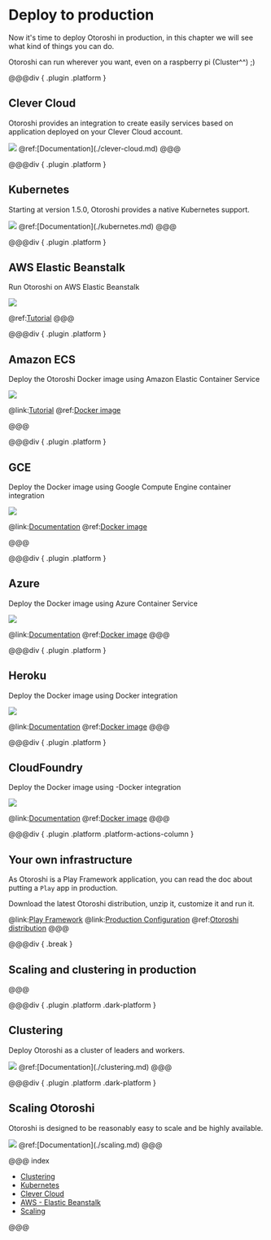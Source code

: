 # Deploy to production

Now it's time to deploy Otoroshi in production, in this chapter we will see what kind of things you can do.

Otoroshi can run wherever you want, even on a raspberry pi (Cluster^^) ;)

@@@div { .plugin .platform }
## Clever Cloud

Otoroshi provides an integration to create easily services based on application deployed on your Clever Cloud account.

<img src="../imgs/clever-cloud.png" />
@ref:[Documentation](./clever-cloud.md)
@@@

@@@div { .plugin .platform } 
## Kubernetes
Starting at version 1.5.0, Otoroshi provides a native Kubernetes support.

<img src="../imgs/kubernetes.png" />
@ref:[Documentation](./kubernetes.md)
@@@

@@@div { .plugin .platform } 
## AWS Elastic Beanstalk

Run Otoroshi on AWS Elastic Beanstalk

<img src="../imgs/elastic-beanstalk.png" />

@ref:[Tutorial](./aws.md)
@@@

@@@div { .plugin .platform } 
## Amazon ECS

Deploy the Otoroshi Docker image using Amazon Elastic Container Service

<img src="../imgs/amazon-ecs.png" />

@link:[Tutorial](https://docs.aws.amazon.com/AmazonECS/latest/developerguide/docker-basics.html)
@ref:[Docker image](../install/get-otoroshi.md#from-docker)

@@@

@@@div { .plugin .platform }
## GCE

Deploy the Docker image using Google Compute Engine container integration

<img src="../imgs/google.jpeg" />

@link:[Documentation](https://cloud.google.com/compute/docs/containers/deploying-containers)
@ref:[Docker image](../install/get-otoroshi.md#from-docker)

@@@

@@@div { .plugin .platform } 
## Azure

Deploy the Docker image using Azure Container Service

<img src="../imgs/azure-container-service.png" />

@link:[Documentation](https://azure.microsoft.com/en-us/services/container-service/)
@ref:[Docker image](../install/get-otoroshi.md#from-docker) 
@@@

@@@div { .plugin .platform } 
## Heroku

Deploy the Docker image using Docker integration

<img src="../imgs/heroku.png" />

@link:[Documentation](https://devcenter.heroku.com/articles/container-registry-and-runtime)
@ref:[Docker image](../install/get-otoroshi.md#from-docker)
@@@

@@@div { .plugin .platform } 
## CloudFoundry

Deploy the Docker image using -Docker integration

<img src="../imgs/cloudfoundry.png" />

@link:[Documentation](https://docs.cloudfoundry.org/adminguide/docker.html)
@ref:[Docker image](../install/get-otoroshi.md#from-docker)
@@@

@@@div { .plugin .platform .platform-actions-column } 
## Your own infrastructure

As Otoroshi is a Play Framework application, you can read the doc about putting a `Play` app in production.

Download the latest Otoroshi distribution, unzip it, customize it and run it.

@link:[Play Framework](https://www.playframework.com)
@link:[Production Configuration](https://www.playframework.com/documentation/2.6.x/ProductionConfiguration)
@ref:[Otoroshi distribution](../install/get-otoroshi.md#from-zip)
@@@

@@@div { .break }
## Scaling and clustering in production
@@@


@@@div { .plugin .platform .dark-platform } 
## Clustering

Deploy Otoroshi as a cluster of leaders and workers.

<img src="../imgs/clustering.png" />
@ref:[Documentation](./clustering.md)
@@@

@@@div { .plugin .platform .dark-platform } 
## Scaling Otoroshi

Otoroshi is designed to be reasonably easy to scale and be highly available.

<img src="../imgs/scaling.png" />
@ref:[Documentation](./scaling.md) 
@@@

@@@ index

* [Clustering](./clustering.md)
* [Kubernetes](./kubernetes.md)
* [Clever Cloud](./clever-cloud.md)
* [AWS - Elastic Beanstalk](./aws.md)
* [Scaling](./scaling.md)  

@@@
